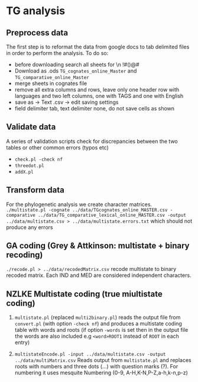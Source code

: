 # TG analysis

## Preprocess data
The first step is to reformat the data from google docs to tab delimited files in order to perform the analysis. To do so:

 - before downloading search all sheets for \\n !#()@#
 - Download as .ods `TG_cognates_online_Master` and `TG_comparative_online_Master`
 - merge sheets in cognates file
 - remove all extra columns and rows, leave only one header row with languages and two left columns, one with TAGS and one with English
 - save as -> Text .csv -> edit saving settings
 - field delimiter tab, text delimiter none, do not save cells as shown
 
## Validate data
A series of validation scripts check for discrepancies between the two tables or other common errors (typos etc)

 - `check.pl -check nf`
 - `threedot.pl`
 - `addX.pl`

## Transform data
For the phylogenetic analysis we create character matrices.
`./multistate.pl -cognate ../data/TGcognates_online_MASTER.csv -comparative ../data/TG_comparative_lexical_online_MASTER.csv -output ../data/multistate.csv > ../data/multistate.errors.txt`
which should not produce any errors

## GA coding (Grey & Attkinson: multistate + binary recoding)

`./recode.pl > ../data/recodedMatrix.csv` recode multistate to binary recoded matrix. Each IND and MED are considered independent characters.

## NZLKE Multistate coding (true miultistate coding)
1. `multistate.pl` (replaced `multi2binary.pl`)
reads the output file from `convert.pl` (with option `-check nf`) and produces a multistate coding table with words and roots (if option `-words` is set then in the output file the words are also included e.g  `<word>ROOT1` instead of `ROOT` in each entry)

2. `multistateEncode.pl -input ../data/multistate.csv -output ../data/multiMatrix.csv`
Reads output from `multistate.pl` and replaces roots with numbers and three dots (...) with question marks (?). For numbering it uses mesquite Numbering (0-9, A-H,K-N,P-Z,a-h,k-n,p-z)
